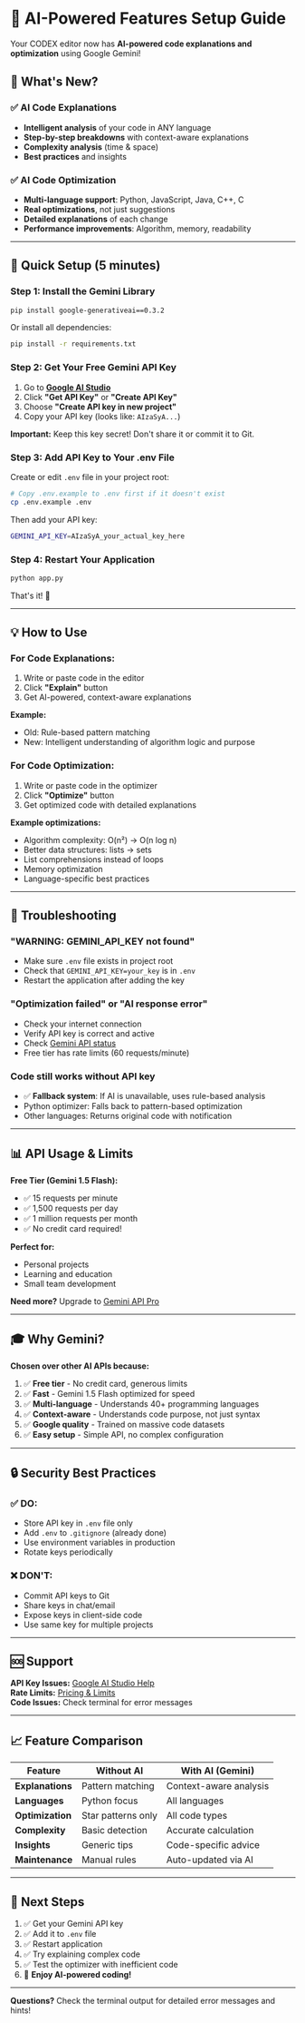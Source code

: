 # 🤖 AI-Powered Features Setup Guide

Your CODEX editor now has **AI-powered code explanations and optimization** using Google Gemini!

## 🎯 What's New?

### ✅ AI Code Explanations
- **Intelligent analysis** of your code in ANY language
- **Step-by-step breakdowns** with context-aware explanations
- **Complexity analysis** (time & space)
- **Best practices** and insights

### ✅ AI Code Optimization
- **Multi-language support**: Python, JavaScript, Java, C++, C
- **Real optimizations**, not just suggestions
- **Detailed explanations** of each change
- **Performance improvements**: Algorithm, memory, readability

---

## 🚀 Quick Setup (5 minutes)

### Step 1: Install the Gemini Library
```bash
pip install google-generativeai==0.3.2
```

Or install all dependencies:
```bash
pip install -r requirements.txt
```

### Step 2: Get Your Free Gemini API Key

1. Go to **[Google AI Studio](https://makersuite.google.com/app/apikey)**
2. Click **"Get API Key"** or **"Create API Key"**
3. Choose **"Create API key in new project"**
4. Copy your API key (looks like: `AIzaSyA...`)

**Important:** Keep this key secret! Don't share it or commit it to Git.

### Step 3: Add API Key to Your .env File

Create or edit `.env` file in your project root:

```bash
# Copy .env.example to .env first if it doesn't exist
cp .env.example .env
```

Then add your API key:
```bash
GEMINI_API_KEY=AIzaSyA_your_actual_key_here
```

### Step 4: Restart Your Application
```bash
python app.py
```

That's it! 🎉

---

## 💡 How to Use

### For Code Explanations:
1. Write or paste code in the editor
2. Click **"Explain"** button
3. Get AI-powered, context-aware explanations

**Example:**
- Old: Rule-based pattern matching
- New: Intelligent understanding of algorithm logic and purpose

### For Code Optimization:
1. Write or paste code in the optimizer
2. Click **"Optimize"** button
3. Get optimized code with detailed explanations

**Example optimizations:**
- Algorithm complexity: O(n²) → O(n log n)
- Better data structures: lists → sets
- List comprehensions instead of loops
- Memory optimization
- Language-specific best practices

---

## 🔧 Troubleshooting

### "WARNING: GEMINI_API_KEY not found"
- Make sure `.env` file exists in project root
- Check that `GEMINI_API_KEY=your_key` is in `.env`
- Restart the application after adding the key

### "Optimization failed" or "AI response error"
- Check your internet connection
- Verify API key is correct and active
- Check [Gemini API status](https://status.cloud.google.com/)
- Free tier has rate limits (60 requests/minute)

### Code still works without API key
- ✅ **Fallback system**: If AI is unavailable, uses rule-based analysis
- Python optimizer: Falls back to pattern-based optimization
- Other languages: Returns original code with notification

---

## 📊 API Usage & Limits

**Free Tier (Gemini 1.5 Flash):**
- ✅ 15 requests per minute
- ✅ 1,500 requests per day
- ✅ 1 million requests per month
- ✅ No credit card required!

**Perfect for:**
- Personal projects
- Learning and education
- Small team development

**Need more?** Upgrade to [Gemini API Pro](https://ai.google.dev/pricing)

---

## 🎓 Why Gemini?

**Chosen over other AI APIs because:**
1. ✅ **Free tier** - No credit card, generous limits
2. ✅ **Fast** - Gemini 1.5 Flash optimized for speed
3. ✅ **Multi-language** - Understands 40+ programming languages
4. ✅ **Context-aware** - Understands code purpose, not just syntax
5. ✅ **Google quality** - Trained on massive code datasets
6. ✅ **Easy setup** - Simple API, no complex configuration

---

## 🔒 Security Best Practices

### ✅ DO:
- Store API key in `.env` file only
- Add `.env` to `.gitignore` (already done)
- Use environment variables in production
- Rotate keys periodically

### ❌ DON'T:
- Commit API keys to Git
- Share keys in chat/email
- Expose keys in client-side code
- Use same key for multiple projects

---

## 🆘 Support

**API Key Issues:** [Google AI Studio Help](https://ai.google.dev/gemini-api/docs)  
**Rate Limits:** [Pricing & Limits](https://ai.google.dev/pricing)  
**Code Issues:** Check terminal for error messages

---

## 📈 Feature Comparison

| Feature | Without AI | With AI (Gemini) |
|---------|-----------|------------------|
| **Explanations** | Pattern matching | Context-aware analysis |
| **Languages** | Python focus | All languages |
| **Optimization** | Star patterns only | All code types |
| **Complexity** | Basic detection | Accurate calculation |
| **Insights** | Generic tips | Code-specific advice |
| **Maintenance** | Manual rules | Auto-updated via AI |

---

## 🎉 Next Steps

1. ✅ Get your Gemini API key
2. ✅ Add it to `.env` file
3. ✅ Restart application
4. ✅ Try explaining complex code
5. ✅ Test the optimizer with inefficient code
6. 🚀 **Enjoy AI-powered coding!**

---

**Questions?** Check the terminal output for detailed error messages and hints!
